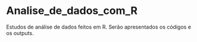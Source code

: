 # Analise_de_dados_com_R
Estudos de análise de dados feitos em R. Serão apresentados os códigos e os outputs.
